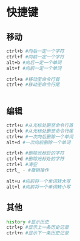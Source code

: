 # 快捷键
## 移动
```bash
ctrl+b #向后一定一个字符
ctrl+f #向前一定一个字符
alt+b #向后一定一个单词
alt+f #向前一定一个单词

ctrl+a #移动至命令行首
ctrl+e #移动至命令行尾
 
```

## 编辑
```bash
ctrl+u #从光标处删至命令行首
ctrl+k #从光标处删至命令行尾
ctrl+w #一次向后删除一个单词
alt+d #一次向前删除一个单词

ctrl+h #删除光标后的字符
ctrl+d #删除光标处的字符
ctrl+l #清空
ctrl_ - #撤销操作

alt+u #向前将一个单词转大写
alt+l #向前将一个单词转小写
```

## 其他
```bash
history #显示历史
ctrl+p #显示上一条历史记录
ctrl+n #显示下一条历史记录
```